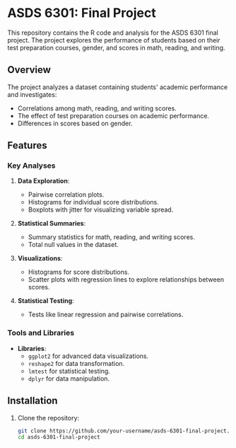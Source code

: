 # ASDS 6301: Final Project

This repository contains the R code and analysis for the ASDS 6301 final project. The project explores the performance of students based on their test preparation courses, gender, and scores in math, reading, and writing.

## Overview

The project analyzes a dataset containing students' academic performance and investigates:
- Correlations among math, reading, and writing scores.
- The effect of test preparation courses on academic performance.
- Differences in scores based on gender.

## Features

### Key Analyses
1. **Data Exploration**:
   - Pairwise correlation plots.
   - Histograms for individual score distributions.
   - Boxplots with jitter for visualizing variable spread.
   
2. **Statistical Summaries**:
   - Summary statistics for math, reading, and writing scores.
   - Total null values in the dataset.

3. **Visualizations**:
   - Histograms for score distributions.
   - Scatter plots with regression lines to explore relationships between scores.

4. **Statistical Testing**:
   - Tests like linear regression and pairwise correlations.

### Tools and Libraries
- **Libraries**:
  - `ggplot2` for advanced data visualizations.
  - `reshape2` for data transformation.
  - `lmtest` for statistical testing.
  - `dplyr` for data manipulation.

## Installation

1. Clone the repository:
   ```bash
   git clone https://github.com/your-username/asds-6301-final-project.git
   cd asds-6301-final-project
